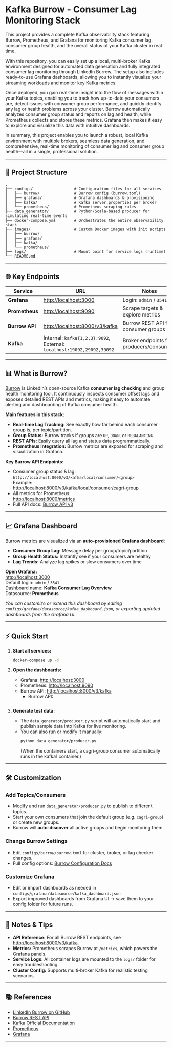 # Kafka Burrow - Consumer Lag Monitoring Stack

This project provides a complete Kafka observability stack featuring Burrow, Prometheus, and Grafana for monitoring Kafka consumer lag, consumer group health, and the overall status of your Kafka cluster in real time.

With this repository, you can easily set up a local, multi-broker Kafka environment designed for automated data generation and fully integrated consumer lag monitoring through LinkedIn Burrow. The setup also includes ready-to-use Grafana dashboards, allowing you to instantly visualize your streaming workloads and monitor key Kafka metrics.

Once deployed, you gain real-time insight into the flow of messages within your Kafka topics, enabling you to track how up-to-date your consumers are, detect issues with consumer group performance, and quickly identify any lag or health problems across your cluster. Burrow automatically analyzes consumer group status and reports on lag and health, while Prometheus collects and stores these metrics. Grafana then makes it easy to explore and visualize this data with intuitive dashboards.

In summary, this project enables you to launch a robust, local Kafka environment with multiple brokers, seamless data generation, and comprehensive, real-time monitoring of consumer lag and consumer group health—all in a single, professional solution.

---

## 📁 Project Structure

```
.
├── configs/                  # Configuration files for all services
│   ├── burrow/               # Burrow config (burrow.toml)
│   ├── grafana/              # Grafana dashboards & provisioning
│   ├── kafka/                # Kafka server.properties per broker
│   └── prometheus/           # Prometheus scraping rules
├── data_generator/           # Python/Scala-based producer for simulating real-time events
├── docker-compose.yml        # Orchestrates the entire observability stack
├── images/                   # Custom Docker images with init scripts
│   ├── burrow/
│   ├── grafana/
│   ├── kafka/
│   └── prometheus/
├── logs/                     # Mount point for service logs (runtime)
└── README.md
```

---

## 🌐 Key Endpoints

| Service       | URL                                       | Notes                                  |
|---------------|-------------------------------------------|----------------------------------------|
| **Grafana**   | [http://localhost:3000](http://localhost:3000)         | Login: `admin` / `3541`                |
| **Prometheus**| [http://localhost:9090](http://localhost:9090)         | Scrape targets & explore metrics       |
| **Burrow API**| [http://localhost:8000/v3/kafka](http://localhost:8000/v3/kafka) | Burrow REST API for consumer groups    |
| **Kafka**     | Internal: `kafka{1,2,3}:9092`, External: `localhost:19092,29092,39092` | Broker endpoints for producers/consumers |

---

## 📊 What is Burrow?

[Burrow](https://github.com/linkedin/Burrow) is LinkedIn’s open-source Kafka **consumer lag checking** and group health monitoring tool. It continuously inspects consumer offset lags and exposes detailed REST APIs and metrics, making it easy to automate alerting and dashboarding of Kafka consumer health.

**Main features in this stack:**

- **Real-time Lag Tracking:** See exactly how far behind each consumer group is, per topic/partition.
- **Group Status:** Burrow tracks if groups are `UP`, `DOWN`, or `REBALANCING`.
- **REST APIs:** Easily query all lag and status data programmatically.
- **Prometheus Integration:** Burrow metrics are exposed for scraping and visualization in Grafana.

**Key Burrow API Endpoints:**

- Consumer group status & lag:  
  `http://localhost:8000/v3/kafka/local/consumer/<group>`  
  Example:  
  [http://localhost:8000/v3/kafka/local/consumer/cagri-group](http://localhost:8000/v3/kafka/local/consumer/cagri-group)
- All metrics for Prometheus:  
  [http://localhost:8000/metrics](http://localhost:8000/metrics)
- Full API docs: [Burrow API v3](https://github.com/linkedin/Burrow/wiki/REST-API)

---

## 📈 Grafana Dashboard

Burrow metrics are visualized via an **auto-provisioned Grafana dashboard**:

- **Consumer Group Lag:** Message delay per group/topic/partition
- **Group Health Status:** Instantly see if your consumers are healthy
- **Lag Trends:** Analyze lag spikes or slow consumers over time

**Open Grafana:**  
[http://localhost:3000](http://localhost:3000)  
Default login: `admin` / `3541`  
Dashboard name: **Kafka Consumer Lag Overview**  
Datasource: **Prometheus**

_You can customize or extend this dashboard by editing `configs/grafana/datasource/kafka_dashboard.json`, or exporting updated dashboards from the Grafana UI._

---

## ⚡ Quick Start

1. **Start all services:**
    ```bash
    docker-compose up -d
    ```

2. **Open the dashboards:**
   - Grafana: [http://localhost:3000](http://localhost:3000)
   - Prometheus: [http://localhost:9090](http://localhost:9090)
   - Burrow API: [http://localhost:8000/v3/kafka](http://localhost:8000/v3/kafka)
     - Burrow API:
     ```bash

     ```
     
3. **Generate test data:**
   - The `data_generator/producer.py` script will automatically start and publish sample data into Kafka for live monitoring.
   - You can also run or modify it manually:
     ```bash
     python data_generator/producer.py
     ```
     (When the containers start, a cagri-group consumer automatically runs in the kafka1 container.)

---

## 🛠️ Customization

### Add Topics/Consumers

- Modify and run `data_generator/producer.py` to publish to different topics.
- Start your own consumers that join the default group (e.g. `cagri-group`) or create new groups.
- Burrow will **auto-discover** all active groups and begin monitoring them.

### Change Burrow Settings

- Edit `configs/burrow/burrow.toml` for cluster, broker, or lag checker changes.
- Full config options: [Burrow Configuration Docs](https://github.com/linkedin/Burrow/wiki/Configuration)

### Customize Grafana

- Edit or import dashboards as needed in `configs/grafana/datasource/kafka_dashboard.json`
- Export improved dashboards from Grafana UI → save them to your config folder for future runs.

---

## 📝 Notes & Tips

- **API Reference:** For all Burrow REST endpoints, see [http://localhost:8000/v3/kafka](http://localhost:8000/v3/kafka).
- **Metrics:** Prometheus scrapes Burrow at `/metrics`, which powers the Grafana panels.
- **Service Logs:** All container logs are mounted to the `logs/` folder for easy troubleshooting.
- **Cluster Config:** Supports multi-broker Kafka for realistic testing scenarios.

---

## 📚 References

- [LinkedIn Burrow on GitHub](https://github.com/linkedin/Burrow)
- [Burrow REST API](https://github.com/linkedin/Burrow/wiki/REST-API)
- [Kafka Official Documentation](https://kafka.apache.org/documentation/)
- [Prometheus](https://prometheus.io/)
- [Grafana](https://grafana.com/)

---